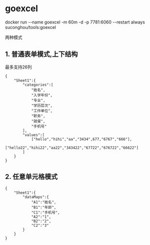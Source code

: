 # goexcel


docker run --name goexcel -m 60m -d -p 7781:6060 --restart always suconghou/tools:goexcel

两种模式

## 1. 普通表单模式,上下结构 

最多支持26列

```
{
	"Sheet1":{
		"categories":[
			"姓名",
			"入学年份",
			"专业",
			"学历层次",
			"工作单位",
			"职务",
			"就餐",
			"手机号"
		],
		"values":[
			["hello","hihi","aa","3434",677,"6767","666"],
			["hello22","hihi22","aa22","343422","67722","676722","66622"]
		]
	}
}
```

## 2. 任意单元格模式

```
{
	"Sheet1":{
        "dataMaps":{
            "A1":"姓名",
            "B1":"年龄",
            "C1":"手机号",
            "A2":"1",
            "B2":"2",
            "C2":"3"
        }
	}
}
```
